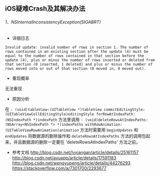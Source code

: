 ## iOS疑难Crash及其解决办法

###### 1、NSInternalInconsistencyException(SIGABRT)

* 详细日志

```
Invalid update: invalid number of rows in section 1. The number of rows contained in an existing section after the update (4) must be equal to the number of rows contained in that section before the update (4), plus or minus the number of rows inserted or deleted from that section (0 inserted, 1 deleted) and plus or minus the number of rows moved into or out of that section (0 moved in, 0 moved out).
```

* 重现概率

无法重现

* 原因分析

在 `- (void)tableView:(UITableView *)tableView commitEditingStyle:(UITableViewCellEditingStyle)editingStyle forRowAtIndexPath:(NSIndexPath *)indexPath` 方法里调用 `- (void)deleteRowsAtIndexPaths:(NSArray<NSIndexPath *> *)indexPaths withRowAnimation:(UITableViewRowAnimation)animation` 方法时需要用
`beginUpdates` 和 `endUpdates` 将数据源的删除操作和 `deleteRowsAtIndexPaths` 方法的调用包起来，并且数据源的删除一定要在 'deleteRowsAtIndexPaths' 方法之前。

* 参考文档
http://blog.csdn.net/lvxiangan/article/details/25161157
http://blog.csdn.net/ayuapp/article/details/17591183
http://blog.csdn.net/wengyupeng/article/details/44276293
https://stackoverflow.com/a/7301700/2293677









